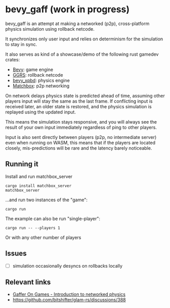 # bevy_gaff (work in progress)

bevy_gaff is an attempt at making a networked (p2p), cross-platform physics
simulation using rollback netcode.

It synchronizes only user input and relies on determinism for the simulation to
stay in sync.

It also serves as kind of a showcase/demo of the following rust gamedev crates:

- [Bevy](https://bevyengine.org): game engine
- [GGRS](https://github.com/gschup/ggrs): rollback netcode
- [bevy_xpbd](https://github.com/Jondolf/bevy_xpbd): physics engine
- [Matchbox](https://github.com/johanhelsing/matchbox): p2p networking

On network delays physics state is predicted ahead of time, assuming other
players input will stay the same as the last frame. If conflicting input is
received later, an older state is restored, and the physics simulation is
replayed using the updated input.

This means the simulation stays responsive, and you will always see the result
of your own input immediately regardless of ping to other players.

Input is also sent directly between players (p2p, no intermediate server) even
when running on WASM,  this means that if the players are located closely,
mis-predictions will be rare and the latency barely noticeable.

## Running it

Install and run matchbox_server

```shell
cargo install matchbox_server
matchbox_server
```

...and run two instances of the "game":

```shell
cargo run
```

The example can also be run "single-player":

```shell
cargo run -- --players 1
```

Or with any other number of players

## Issues

- [ ] simulation occasionally desyncs on rollbacks locally

## Relevant links

- [Gaffer On Games - Introduction to networked physics](https://gafferongames.com/post/introduction_to_networked_physics/)
- https://github.com/bitshifter/glam-rs/discussions/388